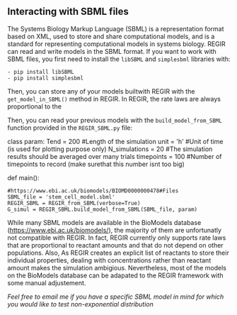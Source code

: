 ## Interacting with SBML files

The Systems Biology Markup Language (SBML) is a representation format based on XML, used to store and share computational models, and is a standard for representing computational models in systems biology. REGIR can read and write models in the SBML format. If you want to work with SBML files, you first need to install the `libSBML` and `simplesbml` libraries with:

	- pip install libSBML
	- pip install simplesbml
	
	
Then, you can store any of your models builtwith REGIR with the `get_model_in_SBML()` method in REGIR. In REGIR, the rate laws are always proportional to the 

    
Then, you can read your previous models with the `build_model_from_SBML` function provided in the `REGIR_SBML.py` file:

class param:
    Tend = 200		#Length of the simulation
    unit = 'h'		#Unit of time (is used for plotting purpose only)
    N_simulations = 20	#The simulation results should be averaged over many trials
    timepoints = 100	#Number of timepoints to record (make surethat this number isnt too big)
    


def main():
    
    #https://www.ebi.ac.uk/biomodels/BIOMD0000000478#Files
    SBML_file = 'stem_cell_model.sbml'
    REGIR_SBML = REGIR_from_SBML(verbose=True)
    G_simul = REGIR_SBML.build_model_from_SBML(SBML_file, param)
 
While many SBML models are available in the BioModels database (https://www.ebi.ac.uk/biomodels/), the majority of them are unfortunatly not compatible with REGIR. In fact, REGIR currently only supports rate laws that are proportional to reactant amounts and that do not depend on other populations. Also, As REGIR creates an explicit list of reactants to store their individual properties, dealing with concentrations rather than reactant amount makes the simulation ambigious. Nevertheless, most of the models on the BioModels database can be adapated to the REGIR framework with some manual adjustement. 

*Feel free to email me if you have a specific SBML model in mind for which you would like to test non-exponential distribution*
